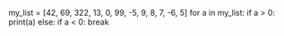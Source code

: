 my_list = [42, 69, 322, 13, 0, 99, -5, 9, 8, 7, -6, 5]
for a in my_list:
    if a > 0:
        print(a)
    else:
        if a < 0: break
